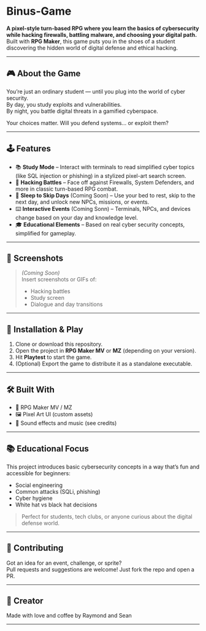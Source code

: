 # Binus-Game
**A pixel-style turn-based RPG where you learn the basics of cybersecurity while hacking firewalls, battling malware, and choosing your digital path.**  
Built with **RPG Maker**, this game puts you in the shoes of a student discovering the hidden world of digital defense and ethical hacking.

---

## 🎮 About the Game

You’re just an ordinary student — until you plug into the world of cyber security.  
By day, you study exploits and vulnerabilities.  
By night, you battle digital threats in a gamified cyberspace.

Your choices matter. Will you defend systems... or exploit them?

---

## 🕹️ Features

- 📚 **Study Mode** – Interact with terminals to read simplified cyber topics (like SQL injection or phishing) in a stylized pixel-art search screen.
- 🧠 **Hacking Battles** – Face off against Firewalls, System Defenders, and more in classic turn-based RPG combat.
- 🌙 **Sleep to Skip Days** (Coming Soon) – Use your bed to rest, skip to the next day, and unlock new NPCs, missions, or events.
- ⌨️ **Interactive Events** (Coming Sonn) – Terminals, NPCs, and devices change based on your day and knowledge level.
- 🎓 **Educational Elements** – Based on real cyber security concepts, simplified for gameplay.

---

## 📸 Screenshots

> *(Coming Soon)*  
> Insert screenshots or GIFs of:
> - Hacking battles  
> - Study screen  
> - Dialogue and day transitions  

---

## 💾 Installation & Play

1. Clone or download this repository.
2. Open the project in **RPG Maker MV** or **MZ** (depending on your version).
3. Hit **Playtest** to start the game.
4. (Optional) Export the game to distribute it as a standalone executable.

---

## 🛠 Built With

- 🎨 RPG Maker MV / MZ  
- 🖼 Pixel Art UI (custom assets)  
- 🎼 Sound effects and music (see credits)  

---

## 📚 Educational Focus

This project introduces basic cybersecurity concepts in a way that’s fun and accessible for beginners:
- Social engineering
- Common attacks (SQLi, phishing)
- Cyber hygiene
- White hat vs black hat decisions

> Perfect for students, tech clubs, or anyone curious about the digital defense world.

---

## 🤝 Contributing

Got an idea for an event, challenge, or sprite?  
Pull requests and suggestions are welcome! Just fork the repo and open a PR.

---

## 👤 Creator

Made with love and coffee by Raymond and Sean 

---
